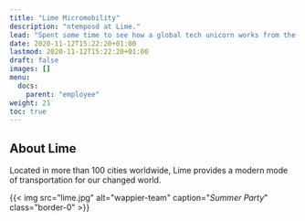 ```yaml
---
title: "Lime Micromobility"
description: "ntemposd at Lime."
lead: "Spent some time to see how a global tech unicorn works from the inside."
date: 2020-11-12T15:22:20+01:00
lastmod: 2020-11-12T15:22:20+01:00
draft: false
images: []
menu:
  docs:
    parent: "employee"
weight: 21
toc: true
---
```


## About Lime

Located in more than 100 cities worldwide, Lime provides a modern mode of transportation for our changed world.


{{< img src="lime.jpg" alt="wappier-team" caption="<em>Summer Party</em>" class="border-0" >}}
